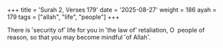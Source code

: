 +++
title = 'Surah 2, Verses 179'
date = '2025-08-27'
weight = 186
ayah = 179
tags = ["allah", "life", "people"]
+++

There is ˹security of˺ life for you in ˹the law of˺ retaliation, O  people of reason, so that you may become mindful ˹of Allah˺.
